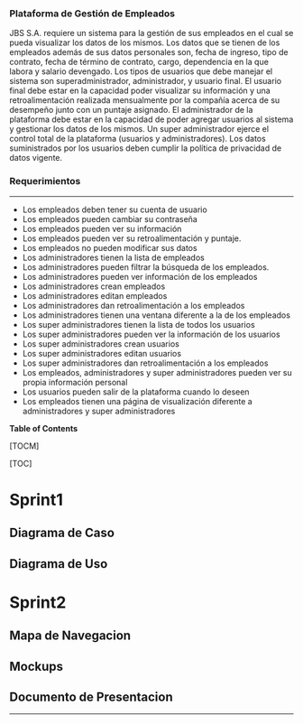 ### Plataforma de Gestión de Empleados
 
JBS S.A. requiere un sistema para la gestión de sus empleados en el cual se pueda visualizar los datos de los mismos.
Los datos que se tienen de los empleados además de sus datos personales son, fecha de ingreso, tipo de contrato, fecha de término de contrato, cargo, dependencia en la que labora y salario devengado.
Los tipos de usuarios que debe manejar el sistema son superadministrador, administrador, y usuario final.
El usuario final debe estar en la capacidad poder visualizar su información y una retroalimentación realizada mensualmente por la compañía acerca de su desempeño junto con un puntaje asignado.
El administrador de la plataforma debe estar en la capacidad de poder agregar usuarios al sistema y gestionar los datos de los mismos.
Un super administrador ejerce el control total de la plataforma (usuarios y administradores).
Los datos suministrados por los usuarios deben cumplir la política de privacidad de datos vigente.


### Requerimientos

------------

- Los empleados deben tener su cuenta de usuario
- Los empleados pueden cambiar su contraseña
- Los empleados pueden ver su información 
- Los empleados pueden ver su retroalimentación y puntaje.
- Los empleados no pueden modificar sus datos
- Los administradores tienen la lista de empleados
- Los administradores pueden filtrar la búsqueda de los empleados.
- Los administradores pueden ver información de los empleados
- Los administradores crean empleados
- Los administradores editan empleados
- Los administradores dan retroalimentación a los empleados
- Los administradores tienen una ventana diferente a la de los empleados
- Los super administradores tienen la lista de todos los usuarios
- Los super administradores pueden ver la información de los usuarios
- Los super administradores crean usuarios
- Los super administradores editan usuarios
- Los super administradores dan retroalimentación a los empleados
- Los empleados, administradores y super administradores pueden ver su propia información personal
- Los usuarios pueden salir de la plataforma cuando lo deseen
- Los empleados tienen una página de visualización diferente a administradores y super administradores

**Table of Contents**

[TOCM]

[TOC]

# Sprint1
## Diagrama de Caso
## Diagrama de Uso
# Sprint2
## Mapa de Navegacion
## Mockups
## Documento de Presentacion


-------------
